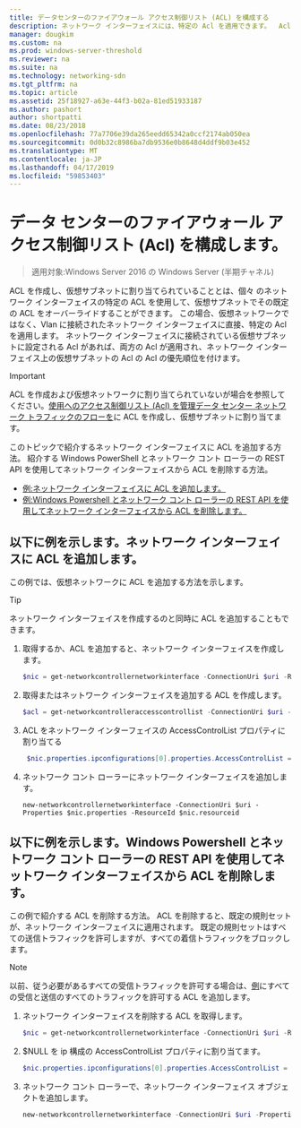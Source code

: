 ```yaml
---
title: データセンターのファイアウォール アクセス制御リスト (ACL) を構成する
description: ネットワーク インターフェイスには、特定の Acl を適用できます。  Acl はネットワーク インターフェイスが接続されている仮想サブネットの設定も、Acl が適用されると、両方がネットワーク インターフェイスの Acl が仮想サブネット Acl より優先されます。
manager: dougkim
ms.custom: na
ms.prod: windows-server-threshold
ms.reviewer: na
ms.suite: na
ms.technology: networking-sdn
ms.tgt_pltfrm: na
ms.topic: article
ms.assetid: 25f18927-a63e-44f3-b02a-81ed51933187
ms.author: pashort
author: shortpatti
ms.date: 08/23/2018
ms.openlocfilehash: 77a7706e39da265eedd65342a0ccf2174ab050ea
ms.sourcegitcommit: 0d0b32c8986ba7db9536e0b8648d4ddf9b03e452
ms.translationtype: MT
ms.contentlocale: ja-JP
ms.lasthandoff: 04/17/2019
ms.locfileid: "59853403"
---
```

# <a name="configure-datacenter-firewall-access-control-lists-acls"></a>データ センターのファイアウォール アクセス制御リスト (Acl) を構成します。

>適用対象:Windows Server 2016 の Windows Server (半期チャネル)

ACL を作成し、仮想サブネットに割り当てられていることとは、個々 のネットワーク インターフェイスの特定の ACL を使用して、仮想サブネットでその既定の ACL をオーバーライドすることができます。  この場合、仮想ネットワークではなく、Vlan に接続されたネットワーク インターフェイスに直接、特定の Acl を適用します。 ネットワーク インターフェイスに接続されている仮想サブネットに設定される Acl があれば、両方の Acl が適用され、ネットワーク インターフェイス上の仮想サブネットの Acl の Acl の優先順位を付けます。

>[!IMPORTANT]
>ACL を作成および仮想ネットワークに割り当てられていないが場合を参照してください。[使用へのアクセス制御リスト (Acl) を管理データ センター ネットワーク トラフィックのフローを](Use-Access-Control-Lists--ACLs--to-Manage-Datacenter-Network-Traffic-Flow.md)に ACL を作成し、仮想サブネットに割り当てます。  

このトピックで紹介するネットワーク インターフェイスに ACL を追加する方法。 紹介する Windows PowerShell とネットワーク コント ローラーの REST API を使用してネットワーク インターフェイスから ACL を削除する方法。

- [例:ネットワーク インターフェイスに ACL を追加します。](#example-add-an-acl-to-a-network-interface)
- [例:Windows Powershell とネットワーク コント ローラーの REST API を使用してネットワーク インターフェイスから ACL を削除します。](#example-remove-an-acl-from-a-network-interface-by-using-windows-powershell-and-the-network-controller-rest-api)


## <a name="example-add-an-acl-to-a-network-interface"></a>以下に例を示します。ネットワーク インターフェイスに ACL を追加します。
この例では、仮想ネットワークに ACL を追加する方法を示します。 

>[!TIP]
>ネットワーク インターフェイスを作成するのと同時に ACL を追加することもできます。

1. 取得するか、ACL を追加すると、ネットワーク インターフェイスを作成します。
 
   ```PowerShell
   $nic = get-networkcontrollernetworkinterface -ConnectionUri $uri -ResourceId "MyVM_Ethernet1"
   ```
 
2. 取得またはネットワーク インターフェイスを追加する ACL を作成します。
 
   ```PowerShell
   $acl = get-networkcontrolleraccesscontrollist -ConnectionUri $uri -resourceid "AllowAllACL"
   ```
 
3. ACL をネットワーク インターフェイスの AccessControlList プロパティに割り当てる
 
   ```PowerShell
    $nic.properties.ipconfigurations[0].properties.AccessControlList = $acl
   ```
 
4. ネットワーク コント ローラーにネットワーク インターフェイスを追加します。
 
   ```
   new-networkcontrollernetworkinterface -ConnectionUri $uri -Properties $nic.properties -ResourceId $nic.resourceid
   ```
 
## <a name="example-remove-an-acl-from-a-network-interface-by-using-windows-powershell-and-the-network-controller-rest-api"></a>以下に例を示します。Windows Powershell とネットワーク コント ローラーの REST API を使用してネットワーク インターフェイスから ACL を削除します。
この例で紹介する ACL を削除する方法。 ACL を削除すると、既定の規則セットが、ネットワーク インターフェイスに適用されます。 既定の規則セットはすべての送信トラフィックを許可しますが、すべての着信トラフィックをブロックします。

>[!NOTE]
>以前、従う必要があるすべての受信トラフィックを許可する場合は、[例](#example-add-an-acl-to-a-network-interface)にすべての受信と送信のすべてのトラフィックを許可する ACL を追加します。


1. ネットワーク インターフェイスを削除する ACL を取得します。<br>
   ```PowerShell
   $nic = get-networkcontrollernetworkinterface -ConnectionUri $uri -ResourceId "MyVM_Ethernet1"
   ```
 
2. $NULL を ip 構成の AccessControlList プロパティに割り当てます。<br>
   ```PowerShell
   $nic.properties.ipconfigurations[0].properties.AccessControlList = $null
   ```
 
3. ネットワーク コント ローラーで、ネットワーク インターフェイス オブジェクトを追加します。<br>
   ```PowerShell
   new-networkcontrollernetworkinterface -ConnectionUri $uri -Properties $nic.properties -ResourceId $nic.resourceid
   ```
